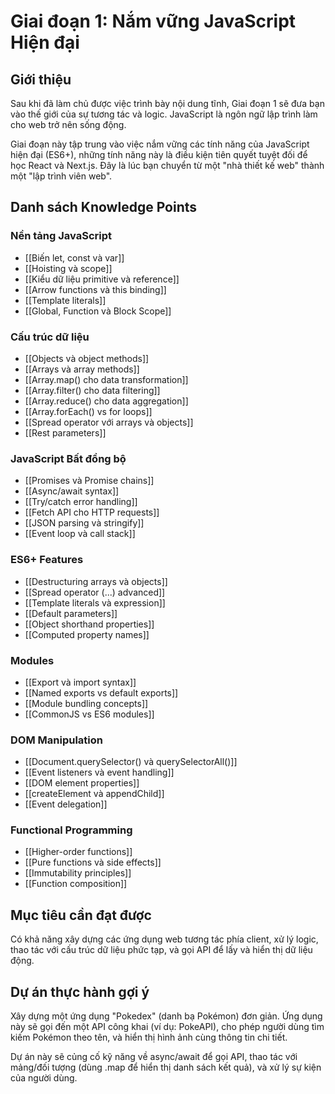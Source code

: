 # Giai đoạn 1: Nắm vững JavaScript Hiện đại

## Giới thiệu

Sau khi đã làm chủ được việc trình bày nội dung tĩnh, Giai đoạn 1 sẽ đưa bạn vào thế giới của sự tương tác và logic. JavaScript là ngôn ngữ lập trình làm cho web trở nên sống động.

Giai đoạn này tập trung vào việc nắm vững các tính năng của JavaScript hiện đại (ES6+), những tính năng này là điều kiện tiên quyết tuyệt đối để học React và Next.js. Đây là lúc bạn chuyển từ một "nhà thiết kế web" thành một "lập trình viên web".

## Danh sách Knowledge Points

### Nền tảng JavaScript
- [[Biến let, const và var]]
- [[Hoisting và scope]]
- [[Kiểu dữ liệu primitive và reference]]
- [[Arrow functions và this binding]]
- [[Template literals]]
- [[Global, Function và Block Scope]]

### Cấu trúc dữ liệu
- [[Objects và object methods]]
- [[Arrays và array methods]]
- [[Array.map() cho data transformation]]
- [[Array.filter() cho data filtering]]
- [[Array.reduce() cho data aggregation]]
- [[Array.forEach() vs for loops]]
- [[Spread operator với arrays và objects]]
- [[Rest parameters]]

### JavaScript Bất đồng bộ
- [[Promises và Promise chains]]
- [[Async/await syntax]]
- [[Try/catch error handling]]
- [[Fetch API cho HTTP requests]]
- [[JSON parsing và stringify]]
- [[Event loop và call stack]]

### ES6+ Features
- [[Destructuring arrays và objects]]
- [[Spread operator (...) advanced]]
- [[Template literals và expression]]
- [[Default parameters]]
- [[Object shorthand properties]]
- [[Computed property names]]

### Modules
- [[Export và import syntax]]
- [[Named exports vs default exports]]
- [[Module bundling concepts]]
- [[CommonJS vs ES6 modules]]

### DOM Manipulation
- [[Document.querySelector() và querySelectorAll()]]
- [[Event listeners và event handling]]
- [[DOM element properties]]
- [[createElement và appendChild]]
- [[Event delegation]]

### Functional Programming
- [[Higher-order functions]]
- [[Pure functions và side effects]]
- [[Immutability principles]]
- [[Function composition]]

## Mục tiêu cần đạt được

Có khả năng xây dựng các ứng dụng web tương tác phía client, xử lý logic, thao tác với cấu trúc dữ liệu phức tạp, và gọi API để lấy và hiển thị dữ liệu động.

## Dự án thực hành gợi ý

Xây dựng một ứng dụng "Pokedex" (danh bạ Pokémon) đơn giản. Ứng dụng này sẽ gọi đến một API công khai (ví dụ: PokeAPI), cho phép người dùng tìm kiếm Pokémon theo tên, và hiển thị hình ảnh cùng thông tin chi tiết. 

Dự án này sẽ củng cố kỹ năng về async/await để gọi API, thao tác với mảng/đối tượng (dùng .map để hiển thị danh sách kết quả), và xử lý sự kiện của người dùng.